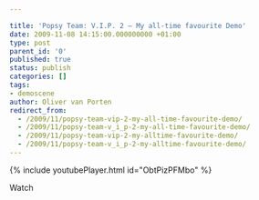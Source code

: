 ```yaml
---

title: 'Popsy Team: V.I.P. 2 – My all-time favourite Demo'
date: 2009-11-08 14:15:00.000000000 +01:00
type: post
parent_id: '0'
published: true
status: publish
categories: []
tags:
- demoscene
author: Oliver van Porten
redirect_from:
  - /2009/11/popsy-team-vip-2-my-all-time-favourite-demo/
  - /2009/11/popsy-team-v_i_p-2-my-all-time-favourite-demo/
  - /2009/11/popsy-team-vip-2-my-alltime-favourite-demo/
  - /2009/11/popsy-team-v_i_p-2-my-alltime-favourite-demo/
---
```


{% include youtubePlayer.html id="ObtPizPFMbo" %}

Watch